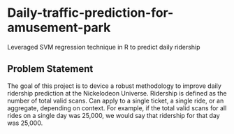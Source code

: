 # Daily-traffic-prediction-for-amusement-park
Leveraged SVM regression technique in R to predict daily ridership
## Problem Statement

The goal of this project is to device a robust methodology to improve daily ridership prediction at the Nickelodeon Universe. Ridership is defined as the number of total valid scans. Can apply to a single ticket, a single ride, or an aggregate, depending on context. For example, if the total valid scans for all rides on a single day was 25,000, we would say that ridership for that day was 25,000.
